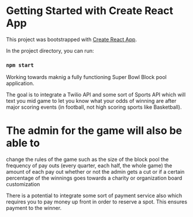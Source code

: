 # Getting Started with Create React App

This project was bootstrapped with [Create React App](https://github.com/facebook/create-react-app).

In the project directory, you can run:

### `npm start`

Working towards maknig a fully functioning Super Bowl Block pool application.

The goal is to integrate a Twilio API and some sort of Sports API which will text you mid game to let you know what your odds of winning are after major scoring events (in football, not high scoring sports like Basketball).

# The admin for the game will also be able to

change the rules of the game such as the size of the block pool
the frequency of pay outs (every quarter, each half, the whole game)
the amount of each pay out
whether or not the admin gets a cut or if a certain percentage of the winnings goes towards a charity or organization
board customization

There is a potential to integrate some sort of payment service also which requires you to pay money up front in order to reserve a spot. This ensures payment to the winner.
